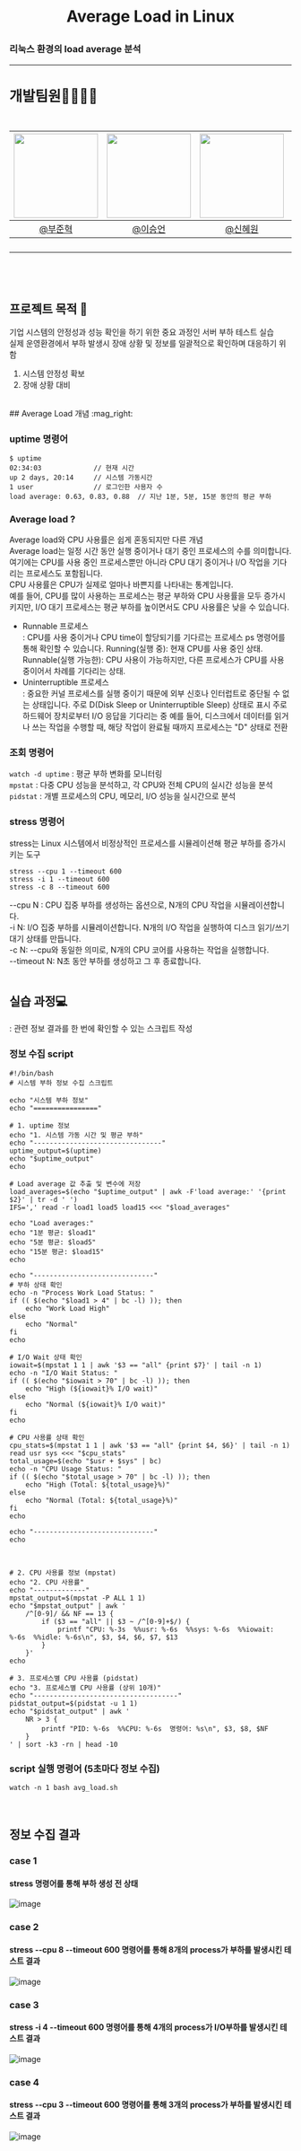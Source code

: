 # <p align="center"> Average Load in Linux
### 리눅스 환경의 load average 분석 
---

<h2 style="font-size: 25px;"> 개발팀원👨‍👨‍👧‍👦<br>
<br>

|<img src="https://avatars.githubusercontent.com/u/127727927?v=4" width="150" height="150"/>|<img src="https://avatars.githubusercontent.com/u/90971532?v=4" width="150" height="150"/>|<img src="https://avatars.githubusercontent.com/u/98442485?v=4" width="150" height="150"/>|<img src="https://avatars.githubusercontent.com/u/66353700?v=4" width="150" height="150"/>|
|:-:|:-:|:-:|:-:|
|[@부준혁](https://github.com/BooJunhyuk)|[@이승언](https://github.com/seungunleeee)|[@신혜원](https://github.com/haewoni)|[@이연희](https://github.com/LeeYeonhee-00)|

---

<br>

## 프로젝트 목적 🌷
기업 시스템의 안정성과 성능 확인을 하기 위한 중요 과정인 서버 부하 테스트 실습 <br>
실제 운영환경에서 부하 발생시 장애 상황 및 정보를 일괄적으로 확인하며 대응하기 위함 <br>
1. 시스템 안정성 확보
2. 장애 상황 대비
<br>
## Average Load 개념 :mag_right:

### uptime 명령어
```
$ uptime
02:34:03             // 현재 시간
up 2 days, 20:14     // 시스템 가동시간
1 user               // 로그인한 사용자 수
load average: 0.63, 0.83, 0.88  // 지난 1분, 5분, 15분 동안의 평균 부하
```
### Average load ?
Average load와 CPU 사용률은 쉽게 혼동되지만 다른 개념 <br>
Average load는 일정 시간 동안 실행 중이거나 대기 중인 프로세스의 수를 의미합니다. 여기에는 CPU를 사용 중인 프로세스뿐만 아니라 CPU 대기 중이거나 I/O 작업을 기다리는 프로세스도 포함됩니다. <br>
CPU 사용률은 CPU가 실제로 얼마나 바쁜지를 나타내는 통계입니다. <br>
예를 들어, CPU를 많이 사용하는 프로세스는 평균 부하와 CPU 사용률을 모두 증가시키지만, I/O 대기 프로세스는 평균 부하를 높이면서도 CPU 사용률은 낮을 수 있습니다. <br>

- Runnable 프로세스 <br>
: CPU를 사용 중이거나 CPU time이 할당되기를 기다르는 프로세스
ps 명령어를 통해 확인할 수 있습니다.
Running(실행 중): 현재 CPU를 사용 중인 상태.
Runnable(실행 가능한): CPU 사용이 가능하지만, 다른 프로세스가 CPU를 사용 중이어서 차례를 기다리는 상태.<br>
- Uninterruptible 프로세스 <br>
: 중요한 커널 프로세스를 실행 중이기 때문에 외부 신호나 인터럽트로 중단될 수 없는 상태입니다.
주로 D(Disk Sleep or Uninterruptible Sleep) 상태로 표시
주로 하드웨어 장치로부터 I/O 응답을 기다리는 중
예를 들어, 디스크에서 데이터를 읽거나 쓰는 작업을 수행할 때, 해당 작업이 완료될 때까지 프로세스는 "D" 상태로 전환

### 조회 명령어
```watch -d uptime``` : 평균 부하 변화를 모니터링<br>
```mpstat``` : 다중 CPU 성능을 분석하고, 각 CPU와 전체 CPU의 실시간 성능을 분석<br>
```pidstat``` : 개별 프로세스의 CPU, 메모리, I/O 성능을 실시간으로 분석<br>
### stress 명령어
stress는 Linux 시스템에서 비정상적인 프로세스를 시뮬레이션해 평균 부하를 증가시키는 도구
```
stress --cpu 1 --timeout 600
stress -i 1 --timeout 600
stress -c 8 --timeout 600
```
--cpu N : CPU 집중 부하를 생성하는 옵션으로, N개의 CPU 작업을 시뮬레이션합니다.<br>
-i N: I/O 집중 부하를 시뮬레이션합니다. N개의 I/O 작업을 실행하여 디스크 읽기/쓰기 대기 상태를 만듭니다.<br>
-c N: --cpu와 동일한 의미로, N개의 CPU 코어를 사용하는 작업을 실행합니다.<br>
--timeout N: N초 동안 부하를 생성하고 그 후 종료합니다.<br>
<br>

## 실습 과정💻
: 관련 정보 결과를 한 번에 확인할 수 있는 스크립트 작성 <br>
### 정보 수집 script
```
#!/bin/bash
# 시스템 부하 정보 수집 스크립트

echo "시스템 부하 정보"
echo "================"

# 1. uptime 정보
echo "1. 시스템 가동 시간 및 평균 부하"
echo "--------------------------------"
uptime_output=$(uptime)
echo "$uptime_output"
echo

# Load average 값 추출 및 변수에 저장
load_averages=$(echo "$uptime_output" | awk -F'load average:' '{print $2}' | tr -d ' ')
IFS=',' read -r load1 load5 load15 <<< "$load_averages"

echo "Load averages:"
echo "1분 평균: $load1"
echo "5분 평균: $load5"
echo "15분 평균: $load15"
echo

echo "------------------------------"
# 부하 상태 확인
echo -n "Process Work Load Status: "
if (( $(echo "$load1 > 4" | bc -l) )); then
    echo "Work Load High"
else
    echo "Normal"
fi
echo

# I/O Wait 상태 확인
iowait=$(mpstat 1 1 | awk '$3 == "all" {print $7}' | tail -n 1)
echo -n "I/O Wait Status: "
if (( $(echo "$iowait > 70" | bc -l) )); then
    echo "High (${iowait}% I/O wait)"
else
    echo "Normal (${iowait}% I/O wait)"
fi
echo

# CPU 사용률 상태 확인
cpu_stats=$(mpstat 1 1 | awk '$3 == "all" {print $4, $6}' | tail -n 1)
read usr sys <<< "$cpu_stats"
total_usage=$(echo "$usr + $sys" | bc)
echo -n "CPU Usage Status: "
if (( $(echo "$total_usage > 70" | bc -l) )); then
    echo "High (Total: ${total_usage}%)"
else
    echo "Normal (Total: ${total_usage}%)"
fi
echo

echo "------------------------------"
echo



# 2. CPU 사용률 정보 (mpstat)
echo "2. CPU 사용률"
echo "-------------"
mpstat_output=$(mpstat -P ALL 1 1)
echo "$mpstat_output" | awk '
    /^[0-9]/ && NF == 13 {
        if ($3 == "all" || $3 ~ /^[0-9]+$/) {
            printf "CPU: %-3s  %%usr: %-6s  %%sys: %-6s  %%iowait: %-6s  %%idle: %-6s\n", $3, $4, $6, $7, $13
        }
    }'
echo

# 3. 프로세스별 CPU 사용률 (pidstat)
echo "3. 프로세스별 CPU 사용률 (상위 10개)"
echo "------------------------------------"
pidstat_output=$(pidstat -u 1 1)
echo "$pidstat_output" | awk '
    NR > 3 {
        printf "PID: %-6s  %%CPU: %-6s  명령어: %s\n", $3, $8, $NF
    }
' | sort -k3 -rn | head -10
```
### script 실행 명령어 (5초마다 정보 수집)
```
watch -n 1 bash avg_load.sh
```
<br>

## 정보 수집 결과

### case 1
#### stress 명령어를 통해 부하 생성 전 상태

![image](https://github.com/user-attachments/assets/b416e230-35a2-46e5-890b-3db3d6ab8be8)

### case 2
#### stress --cpu 8 --timeout 600 명령어를 통해 8개의 process가 부하를 발생시킨 테스트 결과

![image](https://github.com/user-attachments/assets/b540a044-e472-412f-829b-e153276edaae)

### case 3
#### stress -i 4 --timeout 600 명령어를 통해 4개의 process가 I/O부하를 발생시킨 테스트 결과

![image](https://github.com/user-attachments/assets/60aa46fe-8cb6-4962-a7e6-e092368b3e3e)

### case 4 
#### stress --cpu 3 --timeout 600 명령어를 통해 3개의 process가 부하를 발생시킨 테스트 결과

![image](https://github.com/user-attachments/assets/f1c7b42d-07b1-4670-9b22-4f4fe8974fdc)
